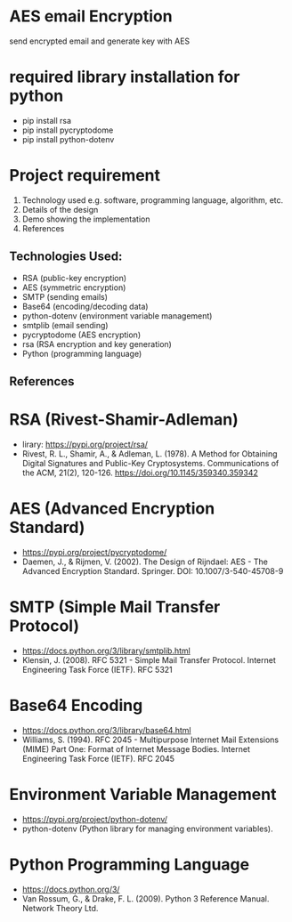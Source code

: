 # AES email Encryption
 send encrypted email and generate key with AES

# required library installation for python
- pip install rsa 
- pip install pycryptodome
- pip install python-dotenv

# Project requirement
1) Technology used e.g. software, programming language, algorithm, etc.  
2) Details of the design 
3) Demo showing the implementation 
4) References 

## Technologies Used:
- RSA (public-key encryption)
- AES (symmetric encryption)
- SMTP (sending emails)
- Base64 (encoding/decoding data)
- python-dotenv (environment variable management)
- smtplib (email sending)
- pycryptodome (AES encryption)
- rsa (RSA encryption and key generation)
- Python (programming language)

## References
# RSA (Rivest-Shamir-Adleman)
- lirary: https://pypi.org/project/rsa/
- Rivest, R. L., Shamir, A., & Adleman, L. (1978). A Method for Obtaining Digital Signatures and Public-Key Cryptosystems. Communications of the ACM, 21(2), 120-126. https://doi.org/10.1145/359340.359342

# AES (Advanced Encryption Standard)
- https://pypi.org/project/pycryptodome/
- Daemen, J., & Rijmen, V. (2002). The Design of Rijndael: AES - The Advanced Encryption Standard. Springer. DOI: 10.1007/3-540-45708-9

# SMTP (Simple Mail Transfer Protocol)
- https://docs.python.org/3/library/smtplib.html
- Klensin, J. (2008). RFC 5321 - Simple Mail Transfer Protocol. Internet Engineering Task Force (IETF). RFC 5321

# Base64 Encoding
- https://docs.python.org/3/library/base64.html
- Williams, S. (1994). RFC 2045 - Multipurpose Internet Mail Extensions (MIME) Part One: Format of Internet Message Bodies. Internet Engineering Task Force (IETF). RFC 2045

# Environment Variable Management
- https://pypi.org/project/python-dotenv/
- python-dotenv (Python library for managing environment variables).

# Python Programming Language
- https://docs.python.org/3/
- Van Rossum, G., & Drake, F. L. (2009). Python 3 Reference Manual. Network Theory Ltd.